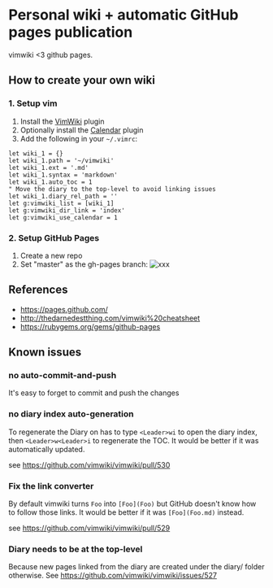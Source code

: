 # Personal wiki + automatic GitHub pages publication

vimwiki <3 github pages.

## How to create your own wiki

### 1. Setup vim

1. Install the [VimWiki](https://github.com/vimwiki/vimwiki) plugin
2. Optionally install the [Calendar](https://github.com/mattn/calendar-vim)
   plugin
3. Add the following in your `~/.vimrc`:

```vim
let wiki_1 = {}
let wiki_1.path = '~/vimwiki'
let wiki_1.ext = '.md'
let wiki_1.syntax = 'markdown'
let wiki_1.auto_toc = 1
" Move the diary to the top-level to avoid linking issues
let wiki_1.diary_rel_path = ''
let g:vimwiki_list = [wiki_1]
let g:vimwiki_dir_link = 'index'
let g:vimwiki_use_calendar = 1
```
### 2. Setup GitHub Pages

1. Create a new repo
2. Set "master" as the gh-pages branch: ![xxx](https://pages.github.com/images/source-setting@2x.png)


## References

* <https://pages.github.com/>
* <http://thedarnedestthing.com/vimwiki%20cheatsheet>
* <https://rubygems.org/gems/github-pages>

## Known issues

### no auto-commit-and-push

It's easy to forget to commit and push the changes

### no diary index auto-generation

To regenerate the Diary on has to type `<Leader>wi` to open the diary index,
then `<Leader>w<Leader>i` to regenerate the TOC. It would be better if it was
automatically updated.

see <https://github.com/vimwiki/vimwiki/pull/530>

### Fix the link converter

By default vimwiki turns `Foo` into `[Foo](Foo)` but GitHub doesn't know how
to follow those links. It would be better if it was `[Foo](Foo.md)` instead.

see <https://github.com/vimwiki/vimwiki/pull/529>

### Diary needs to be at the top-level

Because new pages linked from the diary are created under the diary/ folder
otherwise. See <https://github.com/vimwiki/vimwiki/issues/527>

